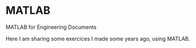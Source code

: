 # MATLAB
MATLAB for Engineering Documents

Here I am sharing some exercices I made some years ago, using MATLAB.
